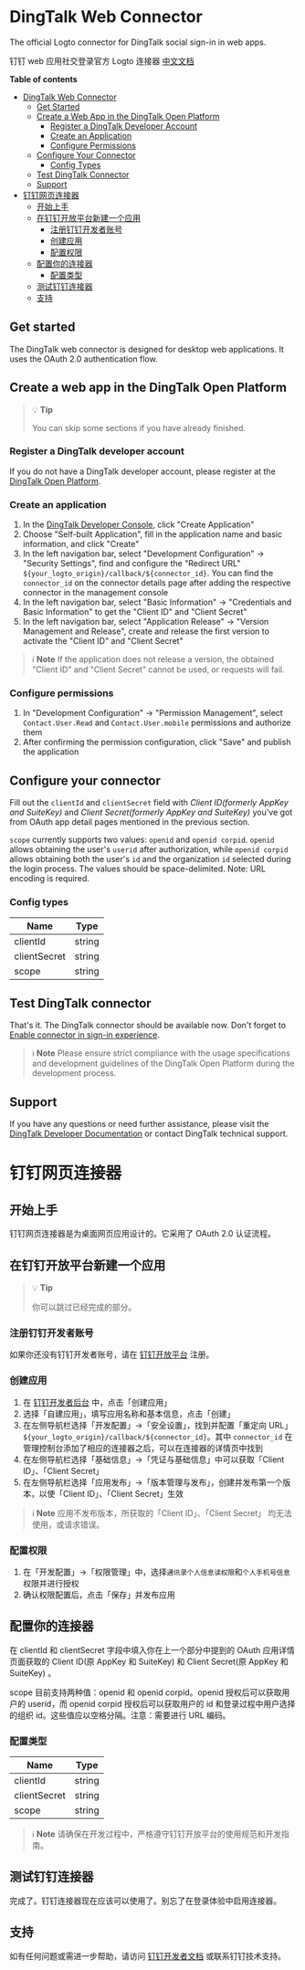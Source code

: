 # DingTalk Web Connector

The official Logto connector for DingTalk social sign-in in web apps.

钉钉 web 应用社交登录官方 Logto 连接器 [中文文档](#钉钉网页连接器)

**Table of contents**

- [DingTalk Web Connector](#dingtalk-web-connector)
  - [Get Started](#get-started)
  - [Create a Web App in the DingTalk Open Platform](#create-a-web-app-in-the-dingtalk-open-platform)
    - [Register a DingTalk Developer Account](#register-a-dingtalk-developer-account)
    - [Create an Application](#create-an-application)
    - [Configure Permissions](#configure-permissions)
  - [Configure Your Connector](#configure-your-connector)
    - [Config Types](#config-types)
  - [Test DingTalk Connector](#test-dingtalk-connector)
  - [Support](#support)
- [钉钉网页连接器](#钉钉网页连接器)
  - [开始上手](#开始上手)
  - [在钉钉开放平台新建一个应用](#在钉钉开放平台新建一个应用)
    - [注册钉钉开发者账号](#注册钉钉开发者账号)
    - [创建应用](#创建应用)
    - [配置权限](#配置权限)
  - [配置你的连接器](#配置你的连接器)
    - [配置类型](#配置类型)
  - [测试钉钉连接器](#测试钉钉连接器)
  - [支持](#支持)

## Get started

The DingTalk web connector is designed for desktop web applications. It uses the OAuth 2.0 authentication flow.

## Create a web app in the DingTalk Open Platform

> 💡 **Tip**
> 
> You can skip some sections if you have already finished.

### Register a DingTalk developer account

If you do not have a DingTalk developer account, please register at the [DingTalk Open Platform](https://open.dingtalk.com).

### Create an application

1. In the [DingTalk Developer Console](https://open-dev.dingtalk.com/console/index), click "Create Application"
2. Choose "Self-built Application", fill in the application name and basic information, and click "Create"
3. In the left navigation bar, select "Development Configuration" -> "Security Settings", find and configure the "Redirect URL" `${your_logto_origin}/callback/${connector_id}`. You can find the `connector_id` on the connector details page after adding the respective connector in the management console
4. In the left navigation bar, select "Basic Information" -> "Credentials and Basic Information" to get the "Client ID" and "Client Secret"
5. In the left navigation bar, select "Application Release" -> "Version Management and Release", create and release the first version to activate the "Client ID" and "Client Secret"

> ℹ️ **Note**
> If the application does not release a version, the obtained "Client ID" and "Client Secret" cannot be used, or requests will fail.

### Configure permissions

1. In "Development Configuration" -> "Permission Management", select `Contact.User.Read` and `Contact.User.mobile` permissions and authorize them
2. After confirming the permission configuration, click "Save" and publish the application

## Configure your connector

Fill out the `clientId` and `clientSecret` field with _Client ID(formerly AppKey and SuiteKey)_ and _Client Secret(formerly AppKey and SuiteKey)_ you've got from OAuth app detail pages mentioned in the previous section.

`scope` currently supports two values: `openid` and `openid corpid`. `openid` allows obtaining the user's `userid` after authorization, while `openid corpid` allows obtaining both the user's `id` and the organization `id` selected during the login process. The values should be space-delimited. Note: URL encoding is required.

### Config types

| Name         | Type   |
|--------------|--------|
| clientId     | string |
| clientSecret | string |
| scope        | string |

## Test DingTalk connector

That's it. The DingTalk connector should be available now. Don't forget to [Enable connector in sign-in experience](https://docs.logto.io/docs/tutorials/get-started/passwordless-sign-in-by-adding-connectors#enable-social-sign-in).

> ℹ️ **Note**
> Please ensure strict compliance with the usage specifications and development guidelines of the DingTalk Open Platform during the development process.

## Support

If you have any questions or need further assistance, please visit the [DingTalk Developer Documentation](https://open.dingtalk.com/document/orgapp/obtain-identity-credentials) or contact DingTalk technical support.

# 钉钉网页连接器

## 开始上手

钉钉网页连接器是为桌面网页应用设计的。它采用了 OAuth 2.0 认证流程。

## 在钉钉开放平台新建一个应用

> 💡 **Tip**
> 
> 你可以跳过已经完成的部分。

### 注册钉钉开发者账号

如果你还没有钉钉开发者账号，请在 [钉钉开放平台](https://open.dingtalk.com) 注册。

### 创建应用

1. 在 [钉钉开发者后台](https://open-dev.dingtalk.com/console/index) 中，点击「创建应用」
2. 选择「自建应用」，填写应用名称和基本信息，点击「创建」
3. 在左侧导航栏选择「开发配置」->「安全设置」，找到并配置「重定向 URL」 `${your_logto_origin}/callback/${connector_id}`。其中 `connector_id` 在管理控制台添加了相应的连接器之后，可以在连接器的详情页中找到
4. 在左侧导航栏选择「基础信息」->「凭证与基础信息」中可以获取「Client ID」、「Client Secret」
5. 在左侧导航栏选择「应用发布」->「版本管理与发布」，创建并发布第一个版本，以使「Client ID」、「Client Secret」生效

> ℹ️ **Note**
> 应用不发布版本，所获取的「Client ID」、「Client Secret」 均无法使用，或请求错误。

### 配置权限

1. 在「开发配置」->「权限管理」中，选择`通讯录个人信息读权限`和`个人手机号信息`权限并进行授权
2. 确认权限配置后，点击「保存」并发布应用

## 配置你的连接器

在 clientId 和 clientSecret 字段中填入你在上一个部分中提到的 OAuth 应用详情页面获取的 Client ID(原 AppKey 和 SuiteKey) 和 Client Secret(原 AppKey 和 SuiteKey) 。

scope 目前支持两种值：openid 和 openid corpid。openid 授权后可以获取用户的 userid，而 openid corpid 授权后可以获取用户的 id 和登录过程中用户选择的组织 id。这些值应以空格分隔。注意：需要进行 URL 编码。

### 配置类型

| Name         | Type   |
|--------------|--------|
| clientId     | string |
| clientSecret | string |
| scope        | string |

> ℹ️ **Note**
> 请确保在开发过程中，严格遵守钉钉开放平台的使用规范和开发指南。

## 测试钉钉连接器
完成了。钉钉连接器现在应该可以使用了。别忘了在登录体验中启用连接器。

## 支持

如有任何问题或需进一步帮助，请访问 [钉钉开发者文档](https://open.dingtalk.com/document/orgapp/obtain-identity-credentials) 或联系钉钉技术支持。
